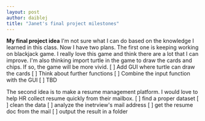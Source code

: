 ```yaml
---
layout: post
author: daiblej
title: "Janet's final project milestones"
---
```


**My final project idea**
I'm not sure what I can do based on the knowledge I learned in this class. Now I have two plans.
The first one is keeping working on blackjack game. I really love this game and think there are a lot that I can improve. I'm also thinking import turtle in the game to draw the cards and chips. If so, the game will be more vivid.
[ ] Add GUI where turtle can draw the cards
[ ] Think about further functions
[ ] Combine the input function with the GUI
[ ] TBD

The second idea is to make a resume management platform. I would love to help HR collect resume quickly from their mailbox.
[ ] find a proper dataset
[ ] clean the data
[ ] analyze the inetrview's mail address
[ ] get the resume doc from the mail
[ ] output the result in a folder
